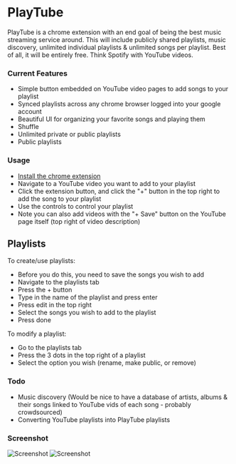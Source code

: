 # PlayTube

PlayTube is a chrome extension with an end goal of being the best music streaming service around.  This will include publicly shared playlists, music discovery, unlimited individual playlists & unlimited songs per playlist.  Best of all, it will be entirely free.  Think Spotify with YouTube videos.


### Current Features

* Simple button embedded on YouTube video pages to add songs to your playlist
* Synced playlists across any chrome browser logged into your google account
* Beautiful UI for organizing your favorite songs and playing them
* Shuffle
* Unlimited private or public playlists
* Public playlists


### Usage

* [Install the chrome extension][1]
* Navigate to a YouTube video you want to add to your playlist
* Click the extension button, and click the "+" button in the top right to add the song to your playlist
* Use the controls to control your playlist
* Note you can also add videos with the "+ Save" button on the YouTube page itself (top right of video description)

[1]: https://chrome.google.com/webstore/detail/playtube/mgcacknkafhdpbnfiokajkfcaldpdnbl


## Playlists

To create/use playlists:

* Before you do this, you need to save the songs you wish to add
* Navigate to the playlists tab
* Press the + button
* Type in the name of the playlist and press enter
* Press edit in the top right
* Select the songs you wish to add to the playlist
* Press done

To modify a playlist:

* Go to the playlists tab
* Press the 3 dots in the top right of a playlist
* Select the option you wish (rename, make public, or remove)


### Todo

* Music discovery (Would be nice to have a database of artists, albums & their songs linked to YouTube vids of each song - probably crowdsourced)
* Converting YouTube playlists into PlayTube playlists


### Screenshot

![Screenshot](http://i.imgur.com/2AndhGc.png)
![Screenshot](http://i.imgur.com/3ZRDMlE.png)

